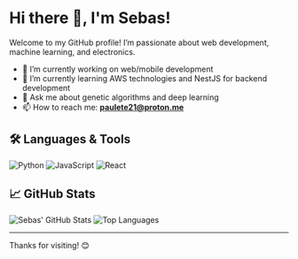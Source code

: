 # Hi there 👋, I'm Sebas!

Welcome to my GitHub profile! I’m passionate about web development, machine learning, and electronics.

- 🔭 I’m currently working on web/mobile development
- 🌱 I’m currently learning AWS technologies and NestJS for backend development
- 💬 Ask me about genetic algorithms and deep learning
- 📫 How to reach me: **[paulete21@proton.me](paulete21@proton.me)**

## 🛠️ Languages & Tools

![Python](https://img.shields.io/badge/-Python-3776AB?style=flat-square&logo=python&logoColor=white)
![JavaScript](https://img.shields.io/badge/-JavaScript-F7DF1E?style=flat-square&logo=javascript&logoColor=black)
![React](https://img.shields.io/badge/-React-61DAFB?style=flat-square&logo=react&logoColor=black)

## 📈 GitHub Stats

![Sebas' GitHub Stats](https://github-readme-stats.vercel.app/api?username=sudosebita&show_icons=true&theme=default)
![Top Languages](https://github-readme-stats.vercel.app/api/top-langs/?username=sudosebita&layout=compact)

---

Thanks for visiting! 😊
